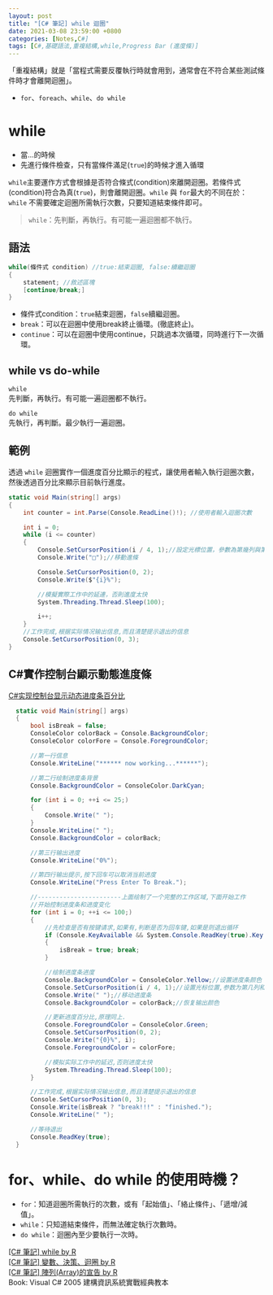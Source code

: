 ```yaml
---
layout: post
title: "[C# 筆記] while 迴圈"
date: 2021-03-08 23:59:00 +0800
categories: [Notes,C#]
tags: [C#,基礎語法,重複結構,while,Progress Bar (進度條)]
---
```



「重複結構」就是「當程式需要反覆執行時就會用到，通常會在不符合某些測試條件時才會離開迴圈」。

- `for`、`foreach`、`while`、`do while`


# while

- 當...的時候
- 先進行條件檢查，只有當條件滿足(`true`)的時候才進入循環


`while`主要運作方式會根據是否符合條式(condition)來離開迴圈。若條件式(condition)符合為真(`true`)，則會離開迴圈。`while` 與 `for`最大的不同在於：`while` 不需要確定迴圈所需執行次數，只要知道結束條件即可。

> `while`：先判斷，再執行。有可能一遍迴圈都不執行。

## 語法

```c#
while(條件式 condition) //true:結束迴圈, false:續繼迴圈
{
    statement; //敘述區塊
    [continue/break;]
}
```

- 條件式condition：`true`結束迴圈，`false`續繼迴圈。
- `break`：可以在迴圈中使用break終止循環。(徹底終止)。
- `continue`：可以在迴圈中使用continue，只跳過本次循環，同時進行下一次循環。


## while vs do-while

`while`     
先判斷，再執行。有可能一遍迴圈都不執行。

`do while`      
先執行，再判斷。最少執行一遍迴圈。


## 範例

透過 `while` 迴圈實作一個進度百分比顯示的程式，讓使用者輸入執行迴圈次數，然後透過百分比來顯示目前執行進度。

```c#
static void Main(string[] args)
{
    int counter = int.Parse(Console.ReadLine()!); //使用者輸入迴圈次數

    int i = 0;
    while (i <= counter)
    {
        Console.SetCursorPosition(i / 4, 1);//設定光標位置，參數為第幾列與第幾行
        Console.Write("□");//移動進條

        Console.SetCursorPosition(0, 2);
        Console.Write($"{i}%");

        //模擬實際工作中的延連，否則進度太快
        System.Threading.Thread.Sleep(100);

        i++;
    }
    //工作完成,根据实际情况输出信息,而且清楚提示退出的信息
    Console.SetCursorPosition(0, 3);
}
```


## C#實作控制台顯示動態進度條

[C#实现控制台显示动态进度条百分比](https://www.cnblogs.com/netcore5/p/15523934.html) 

```c#
  static void Main(string[] args)
  {
      bool isBreak = false;
      ConsoleColor colorBack = Console.BackgroundColor;
      ConsoleColor colorFore = Console.ForegroundColor;

      //第一行信息
      Console.WriteLine("****** now working...******");

      //第二行绘制进度条背景
      Console.BackgroundColor = ConsoleColor.DarkCyan;

      for (int i = 0; ++i <= 25;)
      {
          Console.Write(" ");
      }
      Console.WriteLine(" ");
      Console.BackgroundColor = colorBack;

      //第三行输出进度
      Console.WriteLine("0%");

      //第四行输出提示,按下回车可以取消当前进度
      Console.WriteLine("Press Enter To Break.");

      //-----------------------上面绘制了一个完整的工作区域,下面开始工作
      //开始控制进度条和进度变化
      for (int i = 0; ++i <= 100;)
      {
          //先检查是否有按键请求,如果有,判断是否为回车键,如果是则退出循环
          if (Console.KeyAvailable && System.Console.ReadKey(true).Key == ConsoleKey.Enter)
          {
              isBreak = true; break;
          }

          //绘制进度条进度
          Console.BackgroundColor = ConsoleColor.Yellow;//设置进度条颜色
          Console.SetCursorPosition(i / 4, 1);//设置光标位置,参数为第几列和第几行
          Console.Write(" ");//移动进度条
          Console.BackgroundColor = colorBack;//恢复输出颜色

          //更新进度百分比,原理同上.
          Console.ForegroundColor = ConsoleColor.Green;
          Console.SetCursorPosition(0, 2);
          Console.Write("{0}%", i);
          Console.ForegroundColor = colorFore;

          //模拟实际工作中的延迟,否则进度太快
          System.Threading.Thread.Sleep(100);
      }

      //工作完成,根据实际情况输出信息,而且清楚提示退出的信息
      Console.SetCursorPosition(0, 3);
      Console.Write(isBreak ? "break!!!" : "finished.");
      Console.WriteLine(" ");

      //等待退出
      Console.ReadKey(true);
  }
```
       

# for、while、do while 的使用時機？ 

- `for`：知道迴圈所需執行的次數，或有「起始值」、「絡止條件」、「遞增/減值」。
- `while`：只知道結束條件，而無法確定執行次數時。
- `do while`：迴圈內至少要執行一次時。


[[C# 筆記] while   by R](https://riivalin.github.io/posts/2011/01/while/)     
[[C# 筆記] 變數、決策、迴圈   by R](https://riivalin.github.io/posts/2010/01/r-csharp-note-1/)       
[[C# 筆記] 陣列(Array)的宣告   by R](https://riivalin.github.io/posts/2021/03/csharp-array/)           
Book: Visual C# 2005 建構資訊系統實戰經典教本 